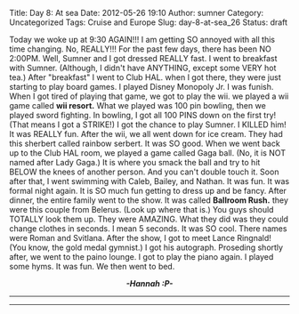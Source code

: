 Title: Day 8: At sea
Date: 2012-05-26 19:10
Author: sumner
Category: Uncategorized
Tags: Cruise and Europe
Slug: day-8-at-sea_26
Status: draft

Today we woke up at 9:30 AGAIN!!! I am getting SO annoyed with all this
time changing. No, REALLY!!! For the past few days, there has been NO
2:00PM. Well, Sumner and I got dressed REALLY fast. I went to breakfast
with Sumner. (Although, I didn't have ANYTHING, except some VERY hot
tea.) After "breakfast" I went to Club HAL. when I got there, they were
just starting to play board games. I played Disney Monopoly Jr. I was
funish. When I got tired of playing that game, we got to play the wii.
we played a wii game called **wii resort.** What we played was 100 pin
bowling, then we played sword fighting. In bowling, I got all 100 PINS
down on the first try! (That means I got a STRIKE!) I got the chance to
play Sumner. I KILLED him! It was REALLY fun. After the wii, we all went
down for ice cream. They had this sherbert called rainbow serbert. It
was SO good. When we went back up to the Club HAL room, we played a game
called Gaga ball. (No, it is NOT named after Lady Gaga.) It is where you
smack the ball and try to hit BELOW the knees of another person. And you
can't double touch it. Soon after that, I went swimming with Caleb,
Bailey, and Nathan. It was fun. It was formal night again. It is SO much
fun getting to dress up and be fancy. After dinner, the entire family
went to the show. It was called **Ballroom Rush.** they were this couple
from Belerus. (Look up where that is.) You guys should TOTALLY look them
up. They were AMAZING. What they did was they could change clothes in
seconds. I mean 5 seconds. It was SO cool. There names were Roman and
Svitlana. After the show, I got to meet Lance Ringnald! (You know, the
gold medal gymnist.) I got his autograph. Proseding shortly after, we
went to the paino lounge. I got to play the piano again. I played some
hyms. It was fun. We then went to bed.

  

<div align="CENTER">

***-Hannah :P-***

</div>

***  
***
